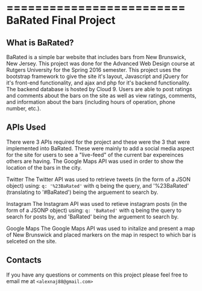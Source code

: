 =========================
BaRated Final Project
=========================

What is BaRated?
-----------

BaRated is a simple bar website that includes bars from New Brunswick, 
New Jersey.  This project was done for the Advanced Web Design course at Rutgers
University for the Spring 2016 semester.  This project uses the bootstrap
framework to give the site it's layout, Javascript and jQuery for it's
front-end functionality, and ajax and php for it's backend functionality.  The 
backend database is hosted by Cloud 9.  Users are able to post ratings and
comments about the bars on the site as well as view ratings, comments, and 
information about the bars (including hours of operation, phone number, etc.).

APIs Used
---------

There were 3 APIs required for the project and these were the 3 that were
implemented into BaRated.  These were mainly to add a social media aspect for 
the site for users to see a "live-feed" of the current bar expereinces others
are having.  The Google Maps API was used in order to show the location of the
bars in the city.

Twitter
    The Twitter API was used to retrieve tweets (in the form of a JSON object) 
    using:
        `q: '%23BaRated'`
    with q being the query, and '%23BaRated' (translating to '#BaRated') 
    being the arguement to search by.

Instagram
    The Instagram API was used to retieve instagram posts 
    (in the form of a JSONP object) using:
        `q: 'BaRated'`
    with q being the query to search for posts by, and 'BaRated' being the 
    arguement to search by.

Google Maps
    The Google Maps API was used to initalize and present a map of New Brunswick
    and placed markers on the map in respect to which bar is selceted on the site.

Contacts
--------
    
If you have any questions or comments on this project please 
feel free to email me at `<alexnaj88@gmail.com>`
